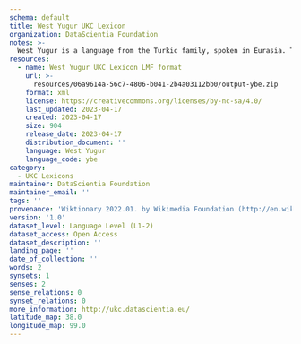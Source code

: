```yaml
---
schema: default
title: West Yugur UKC Lexicon
organization: DataScientia Foundation
notes: >-
  West Yugur is a language from the Turkic family, spoken in Eurasia. The UKC Lexicon of West Yugur is represented as a lexico-semantic network. It consists of words, word senses, synsets, as well as sense-level and synset-level relationships.
resources:
  - name: West Yugur UKC Lexicon LMF format
    url: >-
      resources/06a9614a-56c7-4806-b041-2b4a03112bb0/output-ybe.zip
    format: xml
    license: https://creativecommons.org/licenses/by-nc-sa/4.0/
    last_updated: 2023-04-17
    created: 2023-04-17
    size: 904
    release_date: 2023-04-17
    distribution_document: ''
    language: West Yugur
    language_code: ybe
category:
  - UKC Lexicons
maintainer: DataScientia Foundation
maintainer_email: ''
tags: ''
provenance: 'Wiktionary 2022.01. by Wikimedia Foundation (http://en.wiktionary.org); CogNet 2.1 by Khuyagbaatar Batsuren, National University of Mongolia (http://cognet.ukc.disi.unitn.it); Princeton WordNet 2.1 by Princeton University (https://wordnet.princeton.edu)'
version: '1.0'
dataset_level: Language Level (L1-2)
dataset_access: Open Access
dataset_description: ''
landing_page: ''
date_of_collection: ''
words: 2
synsets: 1
senses: 2
sense_relations: 0
synset_relations: 0
more_information: http://ukc.datascientia.eu/
latitude_map: 38.0
longitude_map: 99.0
---
```

